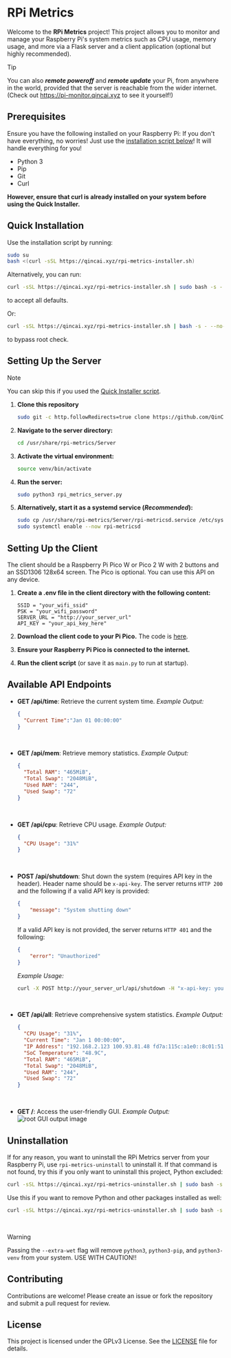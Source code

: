 # RPi Metrics

Welcome to the **RPi Metrics** project! This project allows you to monitor and manage your Raspberry Pi's system metrics such as CPU usage, memory usage, and more via a Flask server and a client application (optional but highly recommended).

> [!TIP]
> You can also _**remote poweroff**_ and _**remote update**_ your Pi, from anywhere in the world, provided that the server is reachable from the wider internet. (Check out <https://pi-monitor.qincai.xyz> to see it yourself!)

## Prerequisites

Ensure you have the following installed on your Raspberry Pi:
If you don't have everything, no worries! Just use the [installation script below](#quick-installation)! It will handle everything for you!

- Python 3
- Pip
- Git
- Curl

**However, ensure that curl is already installed on your system before using the Quick Installer.**

## Quick Installation

Use the installation script by running:

```sh
sudo su
bash <(curl -sSL https://qincai.xyz/rpi-metrics-installer.sh)
```

Alternatively, you can run:

```sh
curl -sSL https://qincai.xyz/rpi-metrics-installer.sh | sudo bash -s - -y
```

to accept all defaults.

Or:

```sh
curl -sSL https://qincai.xyz/rpi-metrics-installer.sh | bash -s - --no-check-root
```

to bypass root check.

## Setting Up the Server

> [!NOTE]
> You can skip this if you used the [Quick Installer script](#quick-installation).

1. **Clone this repository**

    ```sh
    sudo git -c http.followRedirects=true clone https://github.com/QinCai-rui/RPi-Metrics.git /usr/share/rpi-metrics
    ```

2. **Navigate to the server directory:**

    ```sh
    cd /usr/share/rpi-metrics/Server
    ```

3. **Activate the virtual environment:**

    ```sh
    source venv/bin/activate
    ```

4. **Run the server:**

    ```sh
    sudo python3 rpi_metrics_server.py
    ```

5. **Alternatively, start it as a systemd service (_Recommended_):**

    ```sh
    sudo cp /usr/share/rpi-metrics/Server/rpi-metricsd.service /etc/systemd/system/
    sudo systemctl enable --now rpi-metricsd
    ```

## Setting Up the Client

The client should be a Raspberry Pi Pico W or Pico 2 W with 2 buttons and an SSD1306 128x64 screen. The Pico is optional. You can use this API on any device.

1. **Create a .env file in the client directory with the following content:**

    ```env
    SSID = "your_wifi_ssid"
    PSK = "your_wifi_password"
    SERVER_URL = "http://your_server_url"
    API_KEY = "your_api_key_here"
    ```

2. **Download the client code to your Pi Pico.**
The code is [here](https://github.com/QinCai-rui/RPi-Metrics/blob/main/Client/rpi_metrics_client.py).
3. **Ensure your Raspberry Pi Pico is connected to the internet.**

4. **Run the client script** (or save it as `main.py` to run at startup).

## Available API Endpoints

- **GET /api/time**: Retrieve the current system time.
_Example Output:_

    ```json
    {
      "Current Time":"Jan 01 00:00:00"
    }
    ```

<br>

- **GET /api/mem**: Retrieve memory statistics.
_Example Output:_

    ```json
    {
      "Total RAM": "465MiB",
      "Total Swap": "2048MiB",
      "Used RAM": "244",
      "Used Swap": "72"
    }
    ```

<br>

- **GET /api/cpu**: Retrieve CPU usage.
_Example Output:_

    ```json
    {
      "CPU Usage": "31%"
    }
    ```

<br>

- **POST /api/shutdown**: Shut down the system (requires API key in the header). Header name should be `x-api-key`. The server returns `HTTP 200` and the following if a valid API key is provided:

    ```json
    {
        "message": "System shutting down"
    }
    ```

    If a valid API key is not provided, the server returns `HTTP 401` and the following:

    ```json
    {
        "error": "Unauthorized"
    }   
    ```

    _Example Usage:_

    ```sh
    curl -X POST http://your_server_url/api/shutdown -H "x-api-key: your_api_key_here"
    ```

<br>

- **GET /api/all**: Retrieve comprehensive system statistics.
_Example Output:_

    ```json
    {
      "CPU Usage": "31%",
      "Current Time": "Jan 1 00:00:00",
      "IP Address": "192.168.2.123 100.93.81.48 fd7a:115c:a1e0::8c01:5130",
      "SoC Temperature": "48.9C",
      "Total RAM": "465MiB",
      "Total Swap": "2048MiB",
      "Used RAM": "244",
      "Used Swap": "72"
    }
    ```

<br>

- **GET /**: Access the user-friendly GUI.
_Example Output:_
![root GUI output image](https://cloud-khyybymq4-hack-club-bot.vercel.app/0image.png)

## Uninstallation
If for any reason, you want to uninstall the RPi Metrics server from your Raspberry Pi, use `rpi-metrics-uninstall` to uninstall it. If that command is not found, try this if you only want to uninstall this project, Python excluded:

```sh
curl -sSL https://qincai.xyz/rpi-metrics-uninstaller.sh | sudo bash -s - -wet
```

Use this if you want to remove Python and other packages installed as well:

```sh
curl -sSL https://qincai.xyz/rpi-metrics-uninstaller.sh | sudo bash -s - -extra-wet
```

<br>

> [!WARNING]
> Passing the `--extra-wet` flag will remove `python3`, `python3-pip`, and `python3-venv` from your system. USE WITH CAUTION!!

## Contributing

Contributions are welcome! Please create an issue or fork the repository and submit a pull request for review.

## License

This project is licensed under the GPLv3 License. See the [LICENSE](LICENSE) file for details.
